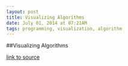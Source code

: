 ```yaml
---
layout: post
title: Visualizing Algorithms
date: July 01, 2014 at 07:21AM
tags: programming, visualization, algorithm
---
```

##Visualizing Algorithms

[link to source](http://ift.tt/1pEaQXE) 
